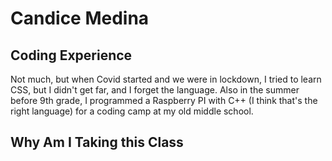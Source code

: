 # Candice Medina

## Coding Experience
Not much, but when Covid started and we were in lockdown, I tried to learn CSS, but I didn't get far, and I forget the language. Also in the summer before 9th grade, I programmed a Raspberry PI with C++ (I think that's the right language) for a coding camp at my old middle school.

## Why Am I Taking this Class
